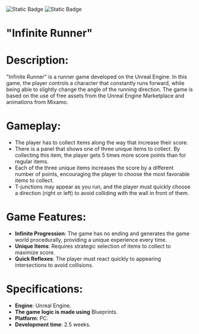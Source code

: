 ![Static Badge](https://img.shields.io/badge/UnrealEngine-4.27.2-brightgreen?logo=unrealengine&logoColor=23e4eeff) ![Static Badge](https://img.shields.io/badge/Project_version-1.0.0-%23191922?logo=gamejolt&logoColor=%23e4eeff)


# "Infinite Runner"

# Description:
"Infinite Runner" is a runner game developed on the Unreal Engine. In this game, the player controls a character that constantly runs forward, while being able to slightly change the angle of the running direction. The game is based on the use of free assets from the Unreal Engine Marketplace and animations from Mixamo.

# Gameplay:

* The player has to collect items along the way that increase their score.
* There is a panel that shows one of three unique items to collect. By collecting this item, the player gets 5 times more score points than for regular items.
* Each of the three unique items increases the score by a different number of points, encouraging the player to choose the most favorable items to collect.
* T-junctions may appear as you run, and the player must quickly choose a direction (right or left) to avoid colliding with the wall in front of them.

# Game Features:

* **Infinite Progression**: The game has no ending and generates the game world procedurally, providing a unique experience every time.
* **Unique Items**: Requires strategic selection of items to collect to maximize score.
* **Quick Reflexes**: The player must react quickly to appearing intersections to avoid collisions.

# Specifications:

* **Engine**: Unreal Engine.
* **The game logic is made using** Blueprints.
* **Platform**: PC.
* **Development time**: 2.5 weeks.
